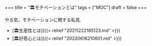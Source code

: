+++
title = "🏛モチベーションとは"
tags = ["MOC"]
draft = false
+++

やる気，モチベーションに関する私見.

-   [🏛生産性とは]({{< relref "20211222185123.md" >}})
-   [🏛好奇心とは]({{< relref "20220616210601.md" >}})

